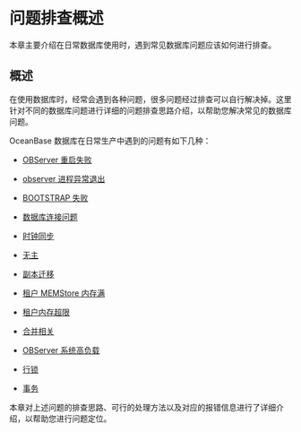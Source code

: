 问题排查概述 
===========================

本章主要介绍在日常数据库使用时，遇到常见数据库问题应该如何进行排查。

概述 
-----------------------

在使用数据库时，经常会遇到各种问题，很多问题经过排查可以自行解决掉。这里针对不同的数据库问题进行详细的问题排查思路介绍，以帮助您解决常见的数据库问题。

OceanBase 数据库在日常生产中遇到的问题有如下几种：

* [OBServer 重启失败](t2164775.html#topic-2164775)

  

* [observer 进程异常退出](t2142434.html#topic-2142434)

  

* [BOOTSTRAP 失败](t2165720.html#topic-2165720)

  

* [数据库连接问题](t2165819.html#topic-2165819)

  

* [时钟同步](t2165876.html#topic-2165876)

  

* [无主](t2166209.html#topic-2166209)

  

* [副本迁移](t2166274.html#topic-2166274)

  

* [租户 MEMStore 内存满](t2168074.html#topic-2168074)

  

* [租户内存超限](t2167017.html#topic-2167017)

  

* [合并相关](t2166744.html#topic-2166744)

  

* [OBServer 系统高负载](t2165888.html#topic-2165888)

  

* [行锁](t2120737.html#topic-2120737)

  

* [事务](t2165755.html#topic-2165755)

  




本章对上述问题的排查思路、可行的处理方法以及对应的报错信息进行了详细介绍，以帮助您进行问题定位。





